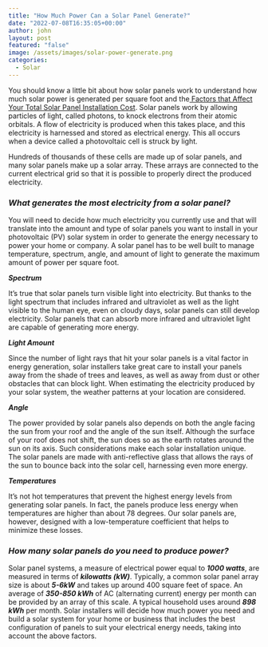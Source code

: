 ```yaml
---
title: "How Much Power Can a Solar Panel Generate?"
date: "2022-07-08T16:35:05+00:00"
author: john
layout: post
featured: "false"
image: /assets/images/solar-power-generate.png
categories:
  - Solar
---
```


You should know a little bit about how solar panels work to understand how much solar power is generated per square foot and the[ Factors that Affect Your Total Solar Panel Installation Cost](/factors-that-affect-your-total-solar-panel-installation-cost/). Solar panels work by allowing particles of light, called photons, to knock electrons from their atomic orbitals. A flow of electricity is produced when this takes place, and this electricity is harnessed and stored as electrical energy. This all occurs when a device called a photovoltaic cell is struck by light.

Hundreds of thousands of these cells are made up of solar panels, and many solar panels make up a solar array. These arrays are connected to the current electrical grid so that it is possible to properly direct the produced electricity.

### **_What generates the most electricity from a solar panel?_**

You will need to decide how much electricity you currently use and that will translate into the amount and type of solar panels you want to install in your photovoltaic (PV) solar system in order to generate the energy necessary to power your home or company. A solar panel has to be well built to manage temperature, spectrum, angle, and amount of light to generate the maximum amount of power per square foot.

**_Spectrum_**

It’s true that solar panels turn visible light into electricity. But thanks to the light spectrum that includes infrared and ultraviolet as well as the light visible to the human eye, even on cloudy days, solar panels can still develop electricity. Solar panels that can absorb more infrared and ultraviolet light are capable of generating more energy.

**_Light Amount_**

Since the number of light rays that hit your solar panels is a vital factor in energy generation, solar installers take great care to install your panels away from the shade of trees and leaves, as well as away from dust or other obstacles that can block light. When estimating the electricity produced by your solar system, the weather patterns at your location are considered.

**_Angle_**

The power provided by solar panels also depends on both the angle facing the sun from your roof and the angle of the sun itself. Although the surface of your roof does not shift, the sun does so as the earth rotates around the sun on its axis. Such considerations make each solar installation unique. The solar panels are made with anti-reflective glass that allows the rays of the sun to bounce back into the solar cell, harnessing even more energy.

**_Temperatures_**

It’s not hot temperatures that prevent the highest energy levels from generating solar panels. In fact, the panels produce less energy when temperatures are higher than about 78 degrees. Our solar panels are, however, designed with a low-temperature coefficient that helps to minimize these losses.

### **_How many solar panels do you need to produce power?_**

Solar panel systems, a measure of electrical power equal to **_1000 watts_**, are measured in terms of **_kilowatts (kW)_**. Typically, a common solar panel array size is about **_5-6kW_** and takes up around 400 square feet of space. An average of **_350-850 kWh_** of AC (alternating current) energy per month can be provided by an array of this scale. A typical household uses around **_898 kWh_** per month. Solar installers will decide how much power you need and build a solar system for your home or business that includes the best configuration of panels to suit your electrical energy needs, taking into account the above factors.
